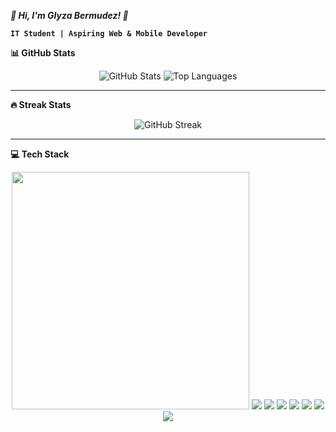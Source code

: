  ***🌸 Hi, I'm Glyza Bermudez! 🌸***

**`IT Student | Aspiring Web & Mobile Developer `**


**📊 GitHub Stats**
<p align="center">
  <img src="https://github-readme-stats.vercel.app/api?username=melowdiequ&show_icons=true&theme=tokyonight" alt="GitHub Stats" />
  <img src="https://github-readme-stats.vercel.app/api/top-langs/?username=melowdiequ&layout=compact&theme=tokyonight" alt="Top Languages" />
</p>

---

**🔥 Streak Stats**
<p align="center">
  <img src="https://streak-stats.demolab.com?user=YOUR_USERNAME&theme=tokyonight&hide_border=true" alt="GitHub Streak" />
</p>


---

**💻 Tech Stack**
<p align="center">
  <img src="https://img.shields.io/badge/CSS3-1572B6?style=for-the-badge&logo=css3&logoColor=white" width=380px/>
  <img src="https://img.shields.io/badge/HTML5-E34F26?style=for-the-badge&logo=html5&logoColor=white"/>
  <img src="https://img.shields.io/badge/Java-ED8B00?style=for-the-badge&logo=openjdk&logoColor=white"/>
  <img src="https://img.shields.io/badge/JavaScript-F7DF1E?style=for-the-badge&logo=javascript&logoColor=black"/>
  <img src="https://img.shields.io/badge/Canva-00C4CC?style=for-the-badge&logo=canva&logoColor=white"/>
  <img src="https://img.shields.io/badge/Figma-F24E1E?style=for-the-badge&logo=figma&logoColor=white"/>
  <img src="https://img.shields.io/badge/Git-F05032?style=for-the-badge&logo=git&logoColor=white"/>
  <img src="https://img.shields.io/badge/Notion-000000?style=for-the-badge&logo=notion&logoColor=white"/>
</p>
